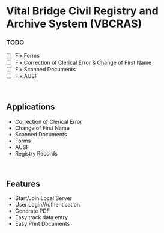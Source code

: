 #  Vital Bridge Civil Registry and Archive System (VBCRAS)



### TODO
- [ ] Fix Forms
- [ ] Fix Correction of Clerical Error & Change of First Name
- [ ] Fix Scanned Documents
- [ ] Fix AUSF

<br />


## Applications

- Correction of Clerical Error 
- Change of First Name
- Scanned Documents
- Forms
- AUSF
- Registry Records

<br />


## Features

- Start/Join Local Server
- User Login/Authentication
- Generate PDF 
- Easy track data entry
- Easy Print Documents
